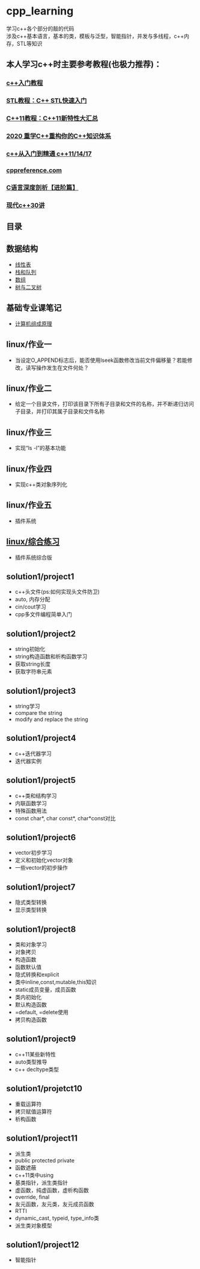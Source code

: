 # cpp_learning  
学习c++各个部分的敲的代码     
涉及c++基本语言，基本的类，模板与泛型，智能指针，并发与多线程，c++内存，STL等知识  
## 本人学习c++时主要参考教程(也极力推荐)：  
### [c++入门教程](http://c.biancheng.net/cplus/)
### [STL教程：C++ STL快速入门](http://c.biancheng.net/stl/)
### [C++11教程：C++11新特性大汇总](http://c.biancheng.net/cplus/11/)
### [2020 重学C++重构你的C++知识体系](https://coding.imooc.com/learn/list/414.html)
### [c++从入门到精通 c++11/14/17](https://study.163.com/course/courseMain.htm?courseId=1005735020&share=1&shareId=1030120374)
### [cppreference.com](https://zh.cppreference.com/w/%E9%A6%96%E9%A1%B5)
### [C语言深度剖析【进阶篇】](http://c.biancheng.net/cpp/u/cjinjie/list_48_4.html)
### [现代c++30讲](https://time.geekbang.org/column/intro/256)

## 目录

## 数据结构
* [线性表](数据结构与算法/线性表/readme.md)
* [栈和队列](数据结构与算法/栈和队列/readme.md)
* [数组](数据结构与算法/数组/readme.md)
* [树与二叉树](数据结构与算法/树与二叉树/readme.md)

## 基础专业课笔记
* [计算机组成原理](基础专业课笔记/计算机组成原理/中央处理器.md)

## linux/作业一
* 当设定O_APPEND标志后，能否使用lseek函数修改当前文件偏移量？若能修改，读写操作发生在文件何处？

## linux/作业二
* 给定一个目录文件，打印该目录下所有子目录和文件的名称，并不断递归访问子目录，并打印其属子目录和文件名称

## linux/作业三
* 实现“ls -l”的基本功能

## linux/作业四
* 实现c++类对象序列化

## linux/作业五
* 插件系统

## [linux/综合练习](linux/综合练习/readme.md)
* 插件系统综合版

##  solution1/project1  
* c++头文件(ps:如何实现头文件防卫) 
* auto, 内存分配
* cin/cout学习
* cpp多文件编程简单入门 

##  solution1/project2  
* string初始化
* string构造函数和析构函数学习
* 获取string长度
* 获取字符串元素

##  solution1/project3  
*  string学习 
*  compare the string 
*  modify and replace the string

##  solution1/project4  
* c++迭代器学习
* 迭代器实例

##  solution1/project5     
* c++类和结构学习 
* 内联函数学习
* 特殊函数用法
* const char*, char const*, char*const对比 

##  solution1/project6  
* vector初步学习
* 定义和初始化vector对象
* 一些vector的初步操作

##  solution1/project7
* 隐式类型转换
* 显示类型转换


## solution1/project8
* 类和对象学习
* 对象拷贝
* 构造函数
* 函数默认值
* 隐式转换和explicit
* 类中inline,const,mutable,this知识
* static成员变量，成员函数
* 类内初始化
* 默认构造函数
* =default, =delete使用
* 拷贝构造函数

## solution1/project9
* c++11某些新特性
* auto类型推导
* c++ decltype类型

## solution1/projetct10
* 重载运算符
* 拷贝赋值运算符
* 析构函数

## solution1/project11
* 派生类
* public protected private
* 函数遮蔽
* c++11类中using
* 基类指针，派生类指针
* 虚函数，纯虚函数，虚析构函数
* override, final
* 友元函数，友元类，友元成员函数
* RTTI
* dynamic_cast, typeid, type_info类
* 派生类对象模型

##  solution1/project12
* 智能指针



















